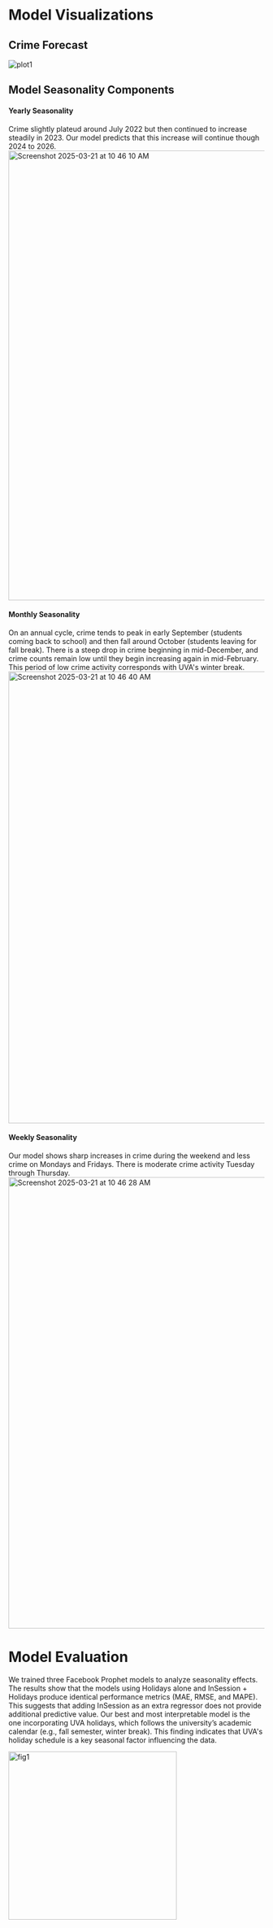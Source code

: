# Model Visualizations
## Crime Forecast

![plot1](https://github.com/user-attachments/assets/80dd0da3-611f-4877-ae9a-892e69851fb3)

## Model Seasonality Components 

#### Yearly Seasonality 
Crime slightly plateud around July 2022 but then continued to increase steadily in 2023. Our model predicts that this increase will continue though 2024 to 2026.
<img width="885" alt="Screenshot 2025-03-21 at 10 46 10 AM" src="https://github.com/user-attachments/assets/2d945e27-c2a8-4e4c-b400-c24eb365e959" />

#### Monthly Seasonality 
On an annual cycle, crime tends to peak in early September (students coming back to school) and then fall around October (students leaving for fall break). There is a steep drop in crime beginning in mid-December, and crime counts remain low until they begin increasing again in mid-February. This period of low crime activity corresponds with UVA's winter break.
<img width="889" alt="Screenshot 2025-03-21 at 10 46 40 AM" src="https://github.com/user-attachments/assets/8b1503bf-799f-4188-b21b-b360d63d8062" />

#### Weekly Seasonality
Our model shows sharp increases in crime during the weekend and less crime on Mondays and Fridays. There is moderate crime activity Tuesday through Thursday. 
<img width="888" alt="Screenshot 2025-03-21 at 10 46 28 AM" src="https://github.com/user-attachments/assets/945584d6-e04c-4b4c-80a1-865f99a4b1bd" />

# Model Evaluation 
We trained three Facebook Prophet models to analyze seasonality effects. The results show that the models using Holidays alone and InSession + Holidays produce identical performance metrics (MAE, RMSE, and MAPE). This suggests that adding InSession as an extra regressor does not provide additional predictive value.
Our best and most interpretable model is the one incorporating UVA holidays, which follows the university’s academic calendar (e.g., fall semester, winter break). This finding indicates that UVA's holiday schedule is a key seasonal factor influencing the data.

<img width="331" alt="fig1" src="https://github.com/user-attachments/assets/7fcc7632-2c3e-4381-9624-11f679b2fabe" />

